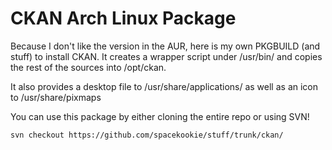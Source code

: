 # CKAN Arch Linux Package

Because I don't like the version in the AUR, here is my own PKGBUILD (and stuff) to install CKAN. It creates a wrapper script under /usr/bin/ and copies the rest of the sources into /opt/ckan.

It also provides a desktop file to /usr/share/applications/ as well as an icon to /usr/share/pixmaps

You can use this package by either cloning the entire repo or  using SVN!

```console
svn checkout https://github.com/spacekookie/stuff/trunk/ckan/
```